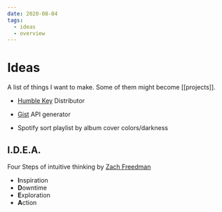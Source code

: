```yaml
---
date: 2020-08-04
tags:
  - ideas
  - overview
---
```


# Ideas
A list of things I want to make. Some of them might become [[projects]].

- [Humble Key](https://www.humblebundle.com/home/keys) Distributor

- [Gist](https://developer.github.com/v3/gists/) API generator

- Spotify sort playlist by album cover colors/darkness

## I.D.E.A.
Four Steps of intuitive thinking by [Zach Freedman](https://youtu.be/6r8-o2WpoCA?t=655)

- **I**nspiration
- **D**owntime
- **E**xploration
- **A**ction
